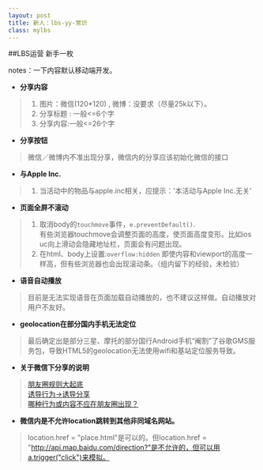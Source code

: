 ```yaml
---
layout: post
title: 新人：lbs-yy-常识
class: mylbs
---
```


##LBS运营 新手一枚

notes：一下内容默认移动端开发。

+ **分享内容**        
>1. 图片：微信(120*120) , 微博：没要求（尽量25k以下）。
>2. 分享标题 : 一般<=6个字
>3. 分享内容:一般<=26个字

+ **分享按钮**     
>微信／微博内不准出现分享，微信内的分享应该初始化微信的接口

+ **与Apple Inc.**
>1. 当活动中的物品与apple.inc相关，应提示：'本活动与Apple Inc.无关'

+ **页面全屏不滚动**   
>1. 取消body的`touchmove`事件，`e.preventDefault()`.    
    有些浏览器touchmove会调整页面的高度，使页面高度变形。比如ios uc向上滑动会隐藏地址栏，页面会有问题出现。
>2. 在html、body上设置:`overflow:hidden` 
    即使内容和viewport的高度一样高，但有些浏览器也会出现滚动条。（组内留下的经验，未检验）

+ **语音自动播放**    
>目前是无法实现语音在页面加载自动播放的，也不建议这样做。自动播放对用户不友好。

+ **geolocation在部分国内手机无法定位**  
>最后确定出是部分三星、摩托的部分国行Android手机“阉割”了谷歌GMS服务包，导致HTML5的geolocation无法使用wifi和基站定位服务导致。

+ **关于微信下分享的说明**    
>[朋友圈规则大起底](http://mp.weixin.qq.com/s?__biz=MjM5NjM4MDAxMg==&mid=209206514&idx=1&sn=29ad2bda65c238442d6d1c15c1c6911a&scene=0&key=0acd51d81cb052bcd05365f4642be4b507800fb2cd835700c63d849879c3f2a7beb720bea6350f74af55e1f20b6f93a6&ascene=1&uin=MTkzMDA2NjU%3D&devicetype=Windows+7&version=61020019&pass_ticket=gN1VvcvYHglGx8tve0615%2BXEvi4n%2FgyaYjYYBM7Eea8%3D)     
>[诱导行为->诱导分享](https://mp.weixin.qq.com/cgi-bin/readtemplate?token=790407390&t=business/faq_operation_tmpl&type=info#3dot3_3)    
>[哪种行为或内容不应在朋友圈出现？](http://kf.qq.com/faq/131117ne2MV7141117JzI32q.html)     

+ **微信内是不允许location跳转到其他非同域名网站。**   
>location.href = "place.html"是可以的。但location.href = "http://api.map.baidu.com/direction?"是不允许的，但可以用a.trigger("click")来模拟。
